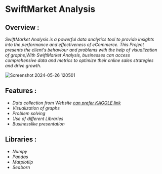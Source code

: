 # SwiftMarket Analysis
## Overview :
_SwiftMarket Analysis is a powerful data analytics tool to provide insights into the performance and effectiveness of eCommerce. This Project presents the client's behaviour and problems with the help of visualization of graphs,With SwiftMarket Analysis, businesses can access comprehensive data and metrics to optimize their online sales strategies and drive growth._

![Screenshot 2024-05-26 120501](https://github.com/MonikaHussain/ecommerce_analysis/assets/167159347/9cdc4968-84e7-4b25-bc1b-36204b4af5dc)








## Features :
- _Data collection from Website [can prefer KAGGLE link](https://www.kaggle.com/datasets/monikahussain/swiftmarket-dataset)_
- _Visualization of graphs_
- _Problem solving_
- _Use of different Libraries_
- _Businesslike presentation_ 



##  Libraries :
- _Numpy_
- _Pandas_
- _Matplotlip_
- _Seaborn_
